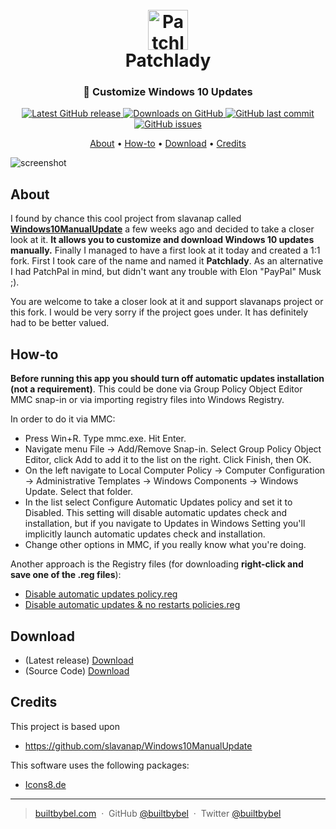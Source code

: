 
<h1 align="center">
  <br>
  <a href="http://www.builtbybel.com"><img src="https://github.com/builtbybel/patchlady/blob/master/src/Patchlady/patchlady.ico" alt="Patchlady" width="64"></a>
  <br>
  Patchlady
  <br>
</h1>

<h3 align="center">👒 Customize Windows 10 Updates</h3>

<p align="center">
<a href="https://github.com/builtbybel/patchlady/releases/latest" target="_blank">
<img alt="Latest GitHub release" src="https://img.shields.io/github/release/builtbybel/patchlady.svg?style=flat-square" />
</a>
	
<a href="https://github.com/builtbybel/patchlady/releases" target="_blank">
<img alt="Downloads on GitHub" src="https://img.shields.io/github/downloads/builtbybel/patchlady/total.svg?style=flat-square" />
</a>

<a href="https://github.com/builtbybel/patchlady/commits/master">
<img src="https://img.shields.io/github/last-commit/builtbybel/patchlady.svg?style=flat-square&logo=github&logoColor=white"
alt="GitHub last commit">
<a href="https://github.com/builtbybel/patchlady/issues">
<img src="https://img.shields.io/github/issues-raw/builtbybel/patchlady.svg?style=flat-square&logo=github&logoColor=white"
alt="GitHub issues">   
  
</p>

<p align="center">
  <a href="#about">About</a> •
  <a href="#about">How-to</a> •
  <a href="#download">Download</a> •
  <a href="#credits">Credits</a>
</p>

![screenshot](https://github.com/builtbybel/patchlady/blob/master/assets/patchlady.png)

## About

I found by chance this cool project from slavanap called **[Windows10ManualUpdate](https://github.com/slavanap/Windows10ManualUpdate)** a few weeks ago and decided to take a closer look at it. **It allows you to customize and download Windows 10 updates manually.** Finally I managed to have a first look at it today and created a 1:1 fork. First I took care of the name and named it **Patchlady**. As an alternative I had PatchPal in mind, but didn't want any trouble with Elon "PayPal" Musk ;).

You are welcome to take a closer look at it and support slavanaps project or this fork. I would be very sorry if the project goes under. It has definitely had to be better valued.

## How-to

**Before running this app you should turn off automatic updates installation (not a requirement)**. This could be done via Group Policy Object Editor MMC snap-in or via importing registry files into Windows Registry.

In order to do it via MMC:

- Press Win+R. Type mmc.exe. Hit Enter.
- Navigate menu File -> Add/Remove Snap-in. Select Group Policy Object Editor, click Add to add it to the list on the right. Click Finish, then OK.
- On the left navigate to Local Computer Policy -> Computer Configuration -> Administrative Templates -> Windows Components -> Windows Update. Select that folder.
- In the list select Configure Automatic Updates policy and set it to Disabled. This setting will disable automatic updates check and installation, but if you navigate to Updates in Windows Setting you'll implicitly launch automatic updates check and installation.
- Change other options in MMC, if you really know what you're doing.

Another approach is the Registry files (for downloading **right-click and save one of the .reg files**):

- [Disable automatic updates policy.reg](https://github.com/builtbybel/patchlady/raw/master/src/Patchlady/Disable%20automatic%20updates%20policy.reg)
- [Disable automatic updates & no restarts policies.reg](https://github.com/builtbybel/patchlady/raw/master/src/Patchlady/Disable%20automatic%20updates%20%26%20no%20restarts%20policies.reg)


## Download

- (Latest release) [Download](https://github.com/builtbybel/patchlady/releases)
- (Source Code) [Download](https://github.com/builtbybel/patchlady/tree/master/src) 


## Credits

This project is based upon 

- https://github.com/slavanap/Windows10ManualUpdate

This software uses the following packages:

- [Icons8.de](https://icons8.de/)

---

> [builtbybel.com](https://www.builtbybel.com) &nbsp;&middot;&nbsp;
> GitHub [@builtbybel](https://github.com/builtbybel) &nbsp;&middot;&nbsp;
> Twitter [@builtbybel](https://twitter.com/builtbybel)
